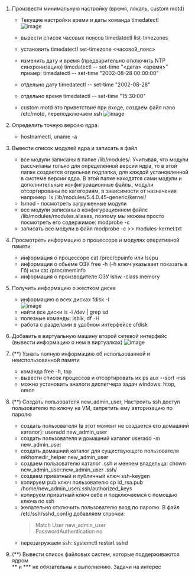 1. Произвести минимальную настройку (время, локаль, custom motd)  
   - Текущие настройки времи и даты команда timedatectl  
![image](https://github.com/tms-dos21-onl/sergey-novik/assets/77771829/bea3d8fd-82c6-43b1-9eae-5bc4e6f99928)

   - вывести список часовых поясов timedatectl list-timezones
   - установить timedatectl set-timezone <часовой_пояс>
   - изменить дату и время (предварительно отключить NTP синхронизацию) timedatectl -- set-time "<дата> <время>"  
     пример: timedatectl -- set-time "2002-08-28 00:00:00"
   - отдельно дату timedatectl -- set-time "2002-08-28"
   - отдельно время timedatectl -- set-time "15:30:00"
   - custom motd это приветствие при входе, создаем файл nano /etc/motd, переподключаем ssh
![image](https://github.com/tms-dos21-onl/sergey-novik/assets/77771829/cf1d9b6b-cdbf-4660-ae8a-6e9beb2f666b)

2. Определить точную версию ядра.
   -  hostnamectl, uname -a

3. Вывести список модулей ядра и записать в файл
   - все модули записаны в папке /lib/modules/. Учитывая, что модули рассчитаны только для определенной версии ядра, то в этой папке создается отдельная подпапка, для каждой установленной в системе версии ядра. В этой папке находятся сами модули и дополнительные конфигурационные файлы, модули отсортированы по категориям, в зависимости от назначения например: ls /lib/modules/5.4.0.45-generic/kernel/  
   - lsmod - посмотреть загруженные модули
   - все модули записаны в конфигурационном файле /lib/modules/modules.aliases, поэтому мы можем просто посмотреть его содержимое: modprobe -c
   - записать все модули в файл modprobe -c >> modules-kernel.txt  

4. Просмотреть информацию о процессоре и модулях оперативной памяти  
   - информация о процессоре cat /proc/cpuinfo или lscpu  
   - информация о обьеме ОЗУ  free -h (-h ключ указывает показать в Гб) или cat /proc/meminfo  
   - информация о производителе ОЗУ lshw -class memory  
     
5. Получить информацию о жестком диске  
   - информацию о всех дисках fdisk -l  
     ![image](https://github.com/tms-dos21-onl/sergey-novik/assets/77771829/4a408004-13e9-4771-a168-ac433d54e44f)  
   - найти все диски ls -l /dev | grep sd  
   - полезные команды: lsblk, df -H  
   - работа с разделами в удобном интерфейсе cfdisk  


6. Добавить в виртуальную машину второй сетевой интерфейс (вывести информацию о нем в виртуалках)
   ![image](https://github.com/tms-dos21-onl/sergey-novik/assets/77771829/bb6ddec2-7fbf-4de7-89ad-fc8bebf16e61)

   
7. (**) Узнать полную информацию об использованной и неиспользованной памяти  
   - команда free -h, top  
   - вывести список процессов и отсортировать их ps aux --sort -rss  
   - можно установить аналоги диспетчера задач windows: htop, nmon  
  
8. (**) Создать пользователя new_admin_user, Настроить ssh доступ пользователю по ключу на VM, запретить ему авторизацию по паролю  
    - создать пользователя (в этот момент не создается его домашний каталог): useradd new_admin_user  
    - создать пользователя и домашний каталог useradd -m new_admin_user  
    - создать домашний каталог для существующего пользователя mkhomedir_helper new_admin_user  
    - создаем пользователю каталог .ssh и меняем владельца: chown new_admin_user:new_admin_user .ssh/  
    - создаем приватный и публичный ключ ssh-keygen  
    - копируем pub ключ пользователю cp id_rsa.pub /home/new_admin_user/.ssh/authorized_keys  
    - копируем приватный ключ себе и подключаемся с помощью ключа по ssh  
    - желательно отключить пользователю вход по паролю. В файл /etc/ssh/sshd_config добавляем строчки:
      >Match User new_admin_user  
      >PasswordAuthentication no
    - перезагружаем ssh: systemctl restart sshd
      
9. (**) Вывести список файловых систем, которые поддерживаются ядром  
** и *** не обязательны к выполнению. Задачи на интерес  
